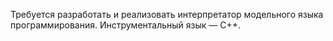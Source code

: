 Требуется разработать и реализовать интерпретатор модельного языка программирования. Инструментальный язык — С++.
